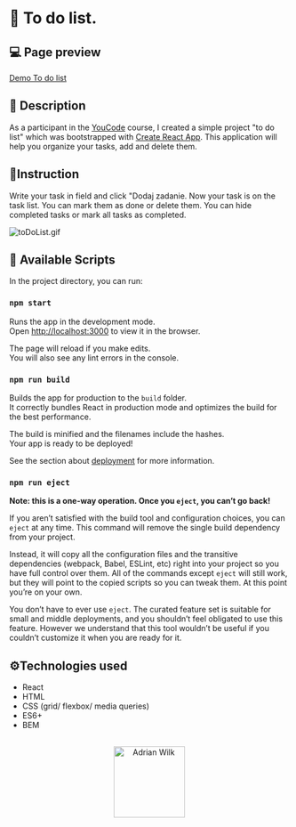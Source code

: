 # :memo: To do list.

## :computer: Page preview
[Demo To do list](https://awilku.github.io/todo-list-react/)

## :page_facing_up: Description
As a participant in the [YouCode](https://youcode.pl/frontend-developer/) course, I created a simple project "to do list" which was bootstrapped with [Create React App](https://github.com/facebook/create-react-app). This application will help you organize your tasks, add and delete them.
## :receipt:Instruction

Write your task in field and click "Dodaj zadanie. Now your task is on the task list. You can mark them as done or delete them. You can hide completed tasks or mark all tasks as completed.

![toDoList.gif](https://i.postimg.cc/3N7Qfz59/toDoList.gif)
## :memo: Available Scripts

In the project directory, you can run:

### `npm start`

Runs the app in the development mode.\
Open [http://localhost:3000](http://localhost:3000) to view it in the browser.

The page will reload if you make edits.\
You will also see any lint errors in the console.

### `npm run build`

Builds the app for production to the `build` folder.\
It correctly bundles React in production mode and optimizes the build for the best performance.

The build is minified and the filenames include the hashes.\
Your app is ready to be deployed!

See the section about [deployment](https://facebook.github.io/create-react-app/docs/deployment) for more information.

### `npm run eject`

**Note: this is a one-way operation. Once you `eject`, you can’t go back!**

If you aren’t satisfied with the build tool and configuration choices, you can `eject` at any time. This command will remove the single build dependency from your project.

Instead, it will copy all the configuration files and the transitive dependencies (webpack, Babel, ESLint, etc) right into your project so you have full control over them. All of the commands except `eject` will still work, but they will point to the copied scripts so you can tweak them. At this point you’re on your own.

You don’t have to ever use `eject`. The curated feature set is suitable for small and middle deployments, and you shouldn’t feel obligated to use this feature. However we understand that this tool wouldn’t be useful if you couldn’t customize it when you are ready for it.
## :gear:Technologies used
- React
- HTML
- CSS (grid/ flexbox/ media queries)
- ES6+
- BEM
##
<p align="center">
  <img width="128" src="https://i.postimg.cc/MHZdn0T0/icon.png" alt="Adrian Wilk">
</p>

